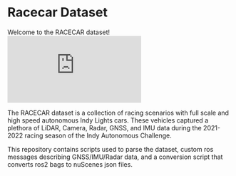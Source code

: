 # Racecar Dataset
Welcome to the RACECAR dataset!
![](https://github.com/linklab-uva/RACECAR_DATA/blob/b96b52785428532a9222dabcf57afe8cb23c3f64/overview.pdf)

The RACECAR dataset is a collection of racing scenarios with full scale and high speed autonomous Indy Lights cars. These vehicles captured a plethora of LiDAR, Camera, Radar, GNSS, and IMU data during the 2021-2022 racing season of the Indy Autonomous Challenge.

This repository contains scripts used to parse the dataset, custom ros messages describing GNSS/IMU/Radar data, and a conversion script that converts ros2 bags to nuScenes json files.

